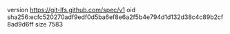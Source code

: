 version https://git-lfs.github.com/spec/v1
oid sha256:ecfc520270adf9edf0d5ba6ef8e6a2f5b4e794d1d132d38c4c89b2cf8ad9d6ff
size 7583
